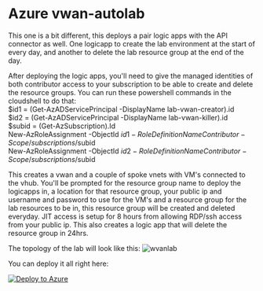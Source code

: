 # Azure vwan-autolab  

This one is a bit different, this deploys a pair logic apps with the API connector as well. One logicapp to create the lab environment at the start of every day, and another to delete the lab resource group at the end of the day. 

After deploying the logic apps, you'll need to give the managed identities of both contributor access to your subscription to be able to create and delete the resource groups. 
You can run these powershell commands in the cloudshell to do that:  
    $id1 = (Get-AzADServicePrincipal -DisplayName lab-vwan-creator).id  
    $id2 = (Get-AzADServicePrincipal -DisplayName lab-vwan-killer).id  
    $subid = (Get-AzSubscription).Id  
    New-AzRoleAssignment -ObjectId $id1 -RoleDefinitionName Contributor -Scope /subscriptions/$subid  
    New-AzRoleAssignment -ObjectId $id2 -RoleDefinitionName Contributor -Scope /subscriptions/$subid  

This creates a vwan and a couple of spoke vnets with VM's connected to the vhub. You'll be prompted for the resource group name to deploy the logicapps in, a location for that resource group, your public ip and username and password to use for the VM's and a resource group for the lab resources to be in, this resource group will be created and deleted everyday. JIT access is setup for 8 hours from allowing RDP/ssh access from your public ip. This also creates a logic app that will delete the resource group in 24hrs.

The topology of the lab will look like this:
![wvanlab](https://github.com/user-attachments/assets/99d90b13-282a-4bc4-82f0-afec7f311822)


You can deploy it all right here:  

[![Deploy to Azure](https://aka.ms/deploytoazurebutton)](https://portal.azure.com/#create/Microsoft.Template/uri/https%3A%2F%2Fraw.githubusercontent.com%2Fquiveringbacon%2FAzurevwan-autolab%2Fmain%2Flabberapp--vwanlab.json)
